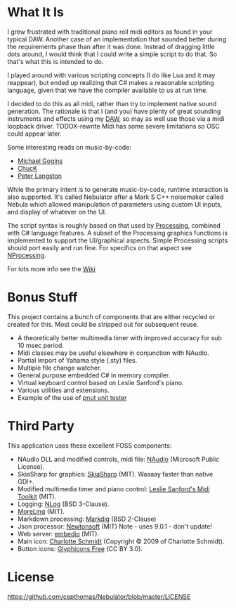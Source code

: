 
# What It Is
I grew frustrated with traditional piano roll midi editors as found in your typical DAW. Another case of an implementation that sounded better during the requirements phase than after it was done. Instead of dragging little dots around, I would think that I could write a simple script to do that. So that's what this is intended to do.  

I played around with various scripting concepts (I do like Lua and it may reappear), but ended up realizing that C# makes a reasonable scripting language, given that we have the compiler available to us at run time.

I decided to do this as all midi, rather than try to implement native sound generation. The rationale is that I (and you) have plenty of great sounding instruments and effects using my [DAW](https://www.reaper.fm/), so may as well use those via a midi loopback driver. TODOX-rewrite Midi has some severe limitations so OSC could appear later.  

Some interesting reads on music-by-code:
- [Michael Gogins](http://csoundjournal.com/issue17/gogins_composing_in_cpp.html)
- [ChucK](http://chuck.cs.princeton.edu/)
- [Peter Langston](http://www.langston.com/Papers/llfm.pdf)

While the primary intent is to generate music-by-code, runtime interaction is also supported. It's called Nebulator after a Mark S C++ noisemaker called Nebula which allowed manipulation of parameters using custom UI inputs, and display of whatever on the UI.

The script syntax is roughly based on that used by [Processing](https://processing.org/), combined with C# language features.
A subset of the Processing graphics functions is implemented to support the UI/graphical aspects. Simple Processing scripts should port easily and run fine. For specifics on that aspect see [NProcessing](https://github.com/cepthomas/NProcessing).

For lots more info see the [Wiki](https://github.com/cepthomas/Nebulator/wiki)

# Bonus Stuff
This project contains a bunch of components that are either recycled or created for this. Most could be stripped out for subsequent reuse.
- A theoretically better multimedia timer with improved accuracy for sub 10 msec period.
- Midi classes may be useful elsewhere in conjunction with NAudio.
- Partial import of Yahama style (.sty) files.
- Multiple file change watcher.
- General purpose embedded C# in memory compiler.
- Virtual keyboard control based on Leslie Sanford's piano.
- Various utilities and extensions.
- Example of the use of [pnut unit tester](https://github.com/cepthomas/pnut) 


# Third Party
This application uses these excellent FOSS components:
- NAudio DLL and modified controls, midi file: [NAudio](https://github.com/naudio/NAudio) (Microsoft Public License).
- SkiaSharp for graphics: [SkiaSharp](https://github.com/mono/SkiaSharp) (MIT). Waaaay faster than native GDI+.
- Modified multimedia timer and piano control: [Leslie Sanford's Midi Toolkit](https://github.com/tebjan/Sanford.Multimedia.Midi) (MIT).
- Logging: [NLog](http://nlog-project.org/) (BSD 3-Clause).
- [MoreLinq](https://morelinq.github.io) (MIT).
- Markdown processing: [Markdig](https://github.com/lunet-io/markdig) (BSD 2-Clause)
- Json processor: [Newtonsoft](https://github.com/JamesNK/Newtonsoft.Json) (MIT) Note - uses 9.0.1 - don't update!
- Web server: [embedio](https://github.com/unosquare/embedio) (MIT).
- Main icon: [Charlotte Schmidt](http://pattedemouche.free.fr/) (Copyright © 2009 of Charlotte Schmidt).
- Button icons: [Glyphicons Free](http://glyphicons.com/) (CC BY 3.0).

# License
https://github.com/cepthomas/Nebulator/blob/master/LICENSE
